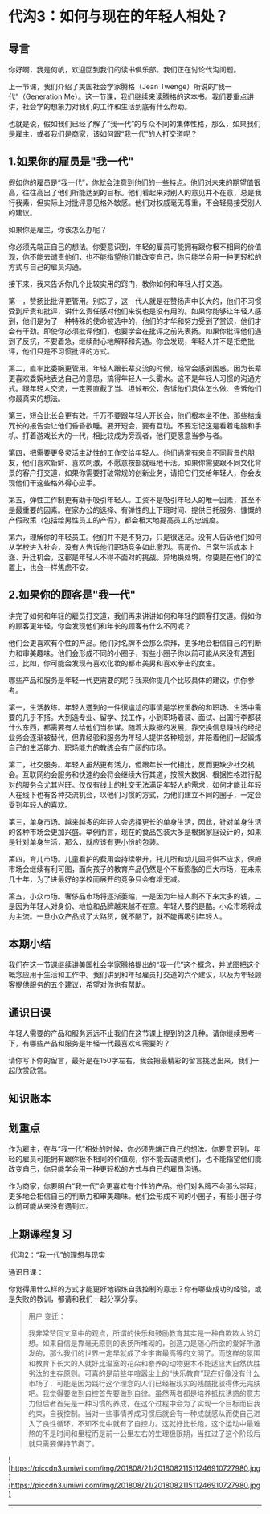 # 代沟3：如何与现在的年轻人相处？

## 导言

你好啊，我是何帆，欢迎回到我们的读书俱乐部。我们正在讨论代沟问题。

上一节课，我们介绍了美国社会学家腾格（Jean Twenge）所说的“我一代”（Generation Me）。这一节课，我们继续来读腾格的这本书。我们要重点讲讲，社会学的想象力对我们的工作和生活到底有什么帮助。

也就是说，假如我们已经了解了“我一代”的与众不同的集体性格，那么，如果我们是雇主，或者我们是商家，该如何跟“我一代”的人打交道呢？

## 1.如果你的雇员是"我一代"

假如你的雇员是“我一代”，你就会注意到他们的一些特点。他们对未来的期望值很高，往往高出了他们所能达到的目标。他们看起来对别人的意见并不在意，总是我行我素，但实际上对批评意见格外敏感。他们对权威毫无尊重，不会轻易接受别人的建议。

如果你是雇主，你该怎么办呢？

你必须先端正自己的想法。你要意识到，年轻的雇员可能拥有跟你极不相同的价值观，你不能去谴责他们，也不能指望他们能改变自己，你只能学会用一种更轻松的方式与自己的雇员沟通。

接下来，我来告诉你几个比较实用的窍门，教你如何和年轻人打交道。

第一，赞扬比批评更管用。别忘了，这一代人就是在赞扬声中长大的，他们不习惯受到斥责和批评，讲什么责任感对他们来说也是没有用的。如果你能够让年轻人感到，他们是为了一种特殊的使命被选中的，他们的才华和努力受到了赏识，他们才会有干劲。即使你必须批评他们，也要学会在批评之前先表扬。如果你批评他们遇到了反抗，不要着急，继续耐心地解释和沟通。你会发现，年轻人并不是拒绝批评，他们只是不习惯批评的方式。

第二，直率比委婉更管用。年轻人跟长辈交流的时候，经常会感到困惑，因为长辈更喜欢委婉地表达自己的意思，搞得年轻人一头雾水。这不是年轻人习惯的沟通方式。跟年轻人交流，一定要直截了当、坦诚布公，告诉他们具体怎么做、告诉他们你最真实的想法。

第三，短会比长会更有效。千万不要跟年轻人开长会，他们根本坐不住。那些枯燥冗长的报告会让他们昏昏欲睡。要开短会，要有互动。不要忘记这是看着电脑和手机、打着游戏长大的一代，相比较成为旁观者，他们更愿意当参与者。

第四，把需要更多灵活主动性的工作交给年轻人。他们通常有来自不同背景的朋友，他们喜欢新鲜、喜欢刺激，不愿意按部就班地干活。如果你需要跟不同文化背景的客户打交道，如果你需要打破常规的创新业务，请把它们交给年轻人，你会发现他们干这些格外得心应手。

第五，弹性工作制更有助于吸引年轻人。工资不是吸引年轻人的唯一因素，甚至不是最重要的因素。在家办公的选择、有弹性的上下班时间、提供日托服务、慷慨的产假政策（包括给男性员工的产假），都会极大地提高员工的忠诚度。

第六，理解你的年轻员工。他们并不是不努力，只是很迷茫。没有人告诉他们如何从学校进入社会，没有人告诉他们职场竞争如此激烈。高房价、日常生活成本上涨、升迁机会，这都是年轻人不得不面对的挑战。异地换处境，你要是在他们的位置上，也会一样焦虑不安。

## 2.如果你的顾客是"我一代"

讲完了如何和年轻的雇员打交道，我们再来讲讲如何和年轻的顾客打交道。假如你的顾客更年轻，你会发现他们和年长的顾客有什么不同呢？

他们会更喜欢有个性的产品。他们对名牌不会那么崇拜，更多地会相信自己的判断力和审美趣味。他们会形成不同的小圈子，有些小圈子你以前可能从来没有遇到过，比如，你可能会发现有喜欢化妆的都市美男和喜欢拳击的女生。

哪些产品和服务是年轻一代更需要的呢？我来你提几个比较具体的建议，供你参考。

第一，生活教练。年轻人遇到的一件很尴尬的事情是学校里教的和职场、生活中需要的几乎不搭。大到选专业、留学、找工作，小到职场着装、面试、出国行李都装什么东西，都需要有人给他们当参谋。随着大数据的发展，靠交换信息赚钱的经纪业务会逐渐被替代，但靠经验和服务为年轻人提供各种规划，并陪着他们一起锻炼自己的生活能力、职场能力的教练会有广阔的市场。

第二，社交服务。年轻人虽然更有活力，但跟年长一代相比，反而更缺少社交机会。互联网约会服务和快速约会将会继续大行其道，按照大数据、根据性格进行配对的服务会尤其兴旺。仅仅有线上的社交无法满足年轻人的需求，如何才能让年轻人在线下也有各种交流机会，以他们习惯的方式，为他们建立不同的圈子，一定会受到年轻人的喜欢。

第三，单身市场。越来越多的年轻人会选择更长的单身生活，因此，针对单身生活的各种市场会更加兴盛。举例而言，现在的食品包装大多是根据家庭设计的，如果是针对单身生活，那么，就应该有更小份的包装。

第四，育儿市场。儿童看护的费用会持续攀升，托儿所和幼儿园将供不应求，保姆市场会继续有利可图，面向孩子的教育产品仍然是个不断膨胀的巨大市场，在未来几十年，为了进最好的学校而展开的竞争只会有增无减。

第五，小众市场。奢侈品市场将逐渐萎缩，一是因为年轻人剩不下来太多的钱，二是因为年轻人对身份、地位和品牌越来越不在意。年轻人要的是酷。小众市场将成为主流。一旦小众产品成了大路货，就不酷了，就不能再吸引年轻人。

## 本期小结

我们在这一节课继续讲美国社会学家腾格提出的“我一代”这个概念，并试图把这个概念应用于生活和工作中。我们讲到和年轻雇员打交道的六个建议，以及为年轻顾客提供服务的五个建议，希望对你也有帮助。

## 通识日课

年轻人需要的产品和服务远远不止我们在这节课上提到的这几种。请你继续思考一下，有哪些产品和服务是年轻一代最喜欢和需要的？

请你写下你的留言，最好是在150字左右，我会把最精彩的留言挑选出来，我们一起欣赏欣赏。

## 知识账本

## 划重点

作为雇主，在与“我一代”相处的时候，你必须先端正自己的想法。你要意识到，年轻的雇员可能拥有跟你极不相同的价值观，你不能去谴责他们，也不能指望他们能改变自己，你只能学会用一种更轻松的方式与自己的雇员沟通。

作为商家，你要明白“我一代”会更喜欢有个性的产品。他们对名牌不会那么崇拜，更多地会相信自己的判断力和审美趣味。他们会形成不同的小圈子，有些小圈子你以前可能从来没有遇到过。

## 上期课程复习

 代沟2：“我一代”的理想与现实

通识日课：

你觉得用什么样的方式才能更好地锻炼自我控制的意志？你有哪些成功的经验，或是失败的教训，都请和我们一起分享分享。

> 用户 变迁：
> 
> 我非常赞同文章中的观点，所谓的快乐和鼓励教育其实是一种自欺欺人的幻想。如果自信是靠毫无原则的表扬所堆砌的，创造力是随心所欲的爱好所激发的，那么我们的世界一定早就成了全宇宙最高等的文明了。而这样的氛围和教育下长大的人就好比温室的花朵和豢养的动物更本不能适应大自然优胜劣汰的生存原则。可喜的是前些年喧嚣尘上的“快乐教育”现在好像没有什么市场了，可能是因为践行这个理念的人们已经被现实的残酷批驳得体无完肤吧。我觉得要做到自控首先要做到自律。虽然两者都是培养抵抗诱惑的意志力但后者首先是一种习惯的养成，在这个过程中会为了实现一个目标而自我约束，自我控制。当对一些事情养成习惯后就会有一种成就感从而使自己进入了良性循环，不知不觉中就有了自控力。这就好比长跑，这个运动中最难熬的不是时间和里程而是前一公里左右的生理极限期，当扛过了这个阶段后就只需要保持节奏了。

![https://piccdn3.umiwi.com/img/201808/21/201808211511246910727980.jpg](https://piccdn3.umiwi.com/img/201808/21/201808211511246910727980.jpg)

---
